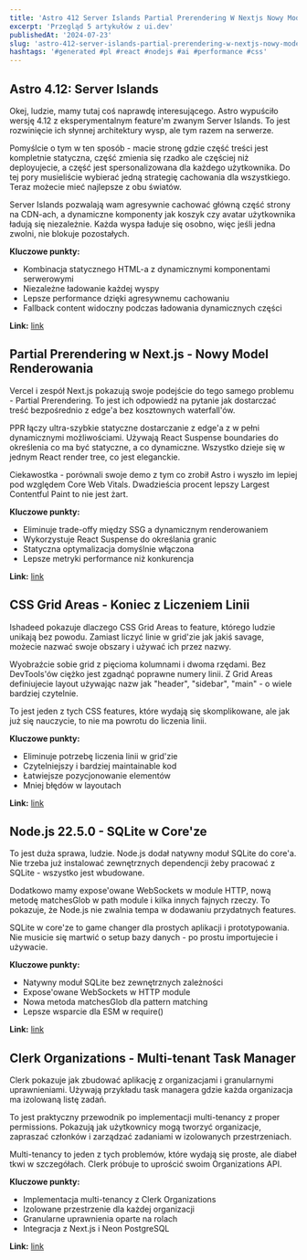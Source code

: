 ```yaml
---
title: 'Astro 412 Server Islands Partial Prerendering W Nextjs Nowy Model Renderowania Css Grid Areas Koniec Z Liczeniem Linii'
excerpt: 'Przegląd 5 artykułów z ui.dev'
publishedAt: '2024-07-23'
slug: 'astro-412-server-islands-partial-prerendering-w-nextjs-nowy-model-renderowania-css-grid-areas-koniec-z-liczeniem-linii'
hashtags: '#generated #pl #react #nodejs #ai #performance #css'
---
```


## Astro 4.12: Server Islands

Okej, ludzie, mamy tutaj coś naprawdę interesującego. Astro wypuściło wersję 4.12 z eksperymentalnym feature'm zwanym Server Islands. To jest rozwinięcie ich słynnej architektury wysp, ale tym razem na serwerze.

Pomyślcie o tym w ten sposób - macie stronę gdzie część treści jest kompletnie statyczna, część zmienia się rzadko ale częściej niż deployujecie, a część jest spersonalizowana dla każdego użytkownika. Do tej pory musieliście wybierać jedną strategię cachowania dla wszystkiego. Teraz możecie mieć najlepsze z obu światów.

Server Islands pozwalają wam agresywnie cachować główną część strony na CDN-ach, a dynamiczne komponenty jak koszyk czy avatar użytkownika ładują się niezależnie. Każda wyspa ładuje się osobno, więc jeśli jedna zwolni, nie blokuje pozostałych.

**Kluczowe punkty:**
- Kombinacja statycznego HTML-a z dynamicznymi komponentami serwerowymi
- Niezależne ładowanie każdej wyspy
- Lepsze performance dzięki agresywnemu cachowaniu
- Fallback content widoczny podczas ładowania dynamicznych części

**Link:** [link](https://astro.build/blog/astro-4120/)

## Partial Prerendering w Next.js - Nowy Model Renderowania

Vercel i zespół Next.js pokazują swoje podejście do tego samego problemu - Partial Prerendering. To jest ich odpowiedź na pytanie jak dostarczać treść bezpośrednio z edge'a bez kosztownych waterfall'ów.

PPR łączy ultra-szybkie statyczne dostarczanie z edge'a z w pełni dynamicznymi możliwościami. Używają React Suspense boundaries do określenia co ma być statyczne, a co dynamiczne. Wszystko dzieje się w jednym React render tree, co jest eleganckie.

Ciekawostka - porównali swoje demo z tym co zrobił Astro i wyszło im lepiej pod względem Core Web Vitals. Dwadzieścia procent lepszy Largest Contentful Paint to nie jest żart.

**Kluczowe punkty:**
- Eliminuje trade-offy między SSG a dynamicznym renderowaniem
- Wykorzystuje React Suspense do określania granic
- Statyczna optymalizacja domyślnie włączona
- Lepsze metryki performance niż konkurencja

**Link:** [link](https://vercel.com/blog/partial-prerendering-with-next-js-creating-a-new-default-rendering-model)

## CSS Grid Areas - Koniec z Liczeniem Linii

Ishadeed pokazuje dlaczego CSS Grid Areas to feature, którego ludzie unikają bez powodu. Zamiast liczyć linie w grid'zie jak jakiś savage, możecie nazwać swoje obszary i używać ich przez nazwy.

Wyobraźcie sobie grid z pięcioma kolumnami i dwoma rzędami. Bez DevTools'ów ciężko jest zgadnąć poprawne numery linii. Z Grid Areas definiujecie layout używając nazw jak "header", "sidebar", "main" - o wiele bardziej czytelnie.

To jest jeden z tych CSS features, które wydają się skomplikowane, ale jak już się nauczycie, to nie ma powrotu do liczenia linii.

**Kluczowe punkty:**
- Eliminuje potrzebę liczenia linii w grid'zie
- Czytelniejszy i bardziej maintainable kod
- Łatwiejsze pozycjonowanie elementów
- Mniej błędów w layoutach

**Link:** [link](https://ishadeed.com/article/css-grid-area/)

## Node.js 22.5.0 - SQLite w Core'ze

To jest duża sprawa, ludzie. Node.js dodał natywny moduł SQLite do core'a. Nie trzeba już instalować zewnętrznych dependencji żeby pracować z SQLite - wszystko jest wbudowane.

Dodatkowo mamy expose'owane WebSockets w module HTTP, nową metodę matchesGlob w path module i kilka innych fajnych rzeczy. To pokazuje, że Node.js nie zwalnia tempa w dodawaniu przydatnych features.

SQLite w core'ze to game changer dla prostych aplikacji i prototypowania. Nie musicie się martwić o setup bazy danych - po prostu importujecie i używacie.

**Kluczowe punkty:**
- Natywny moduł SQLite bez zewnętrznych zależności
- Expose'owane WebSockets w HTTP module
- Nowa metoda matchesGlob dla pattern matching
- Lepsze wsparcie dla ESM w require()

**Link:** [link](https://nodejs.org/en/blog/release/v22.5.0)

## Clerk Organizations - Multi-tenant Task Manager

Clerk pokazuje jak zbudować aplikację z organizacjami i granularnymi uprawnieniami. Używają przykładu task managera gdzie każda organizacja ma izolowaną listę zadań.

To jest praktyczny przewodnik po implementacji multi-tenancy z proper permissions. Pokazują jak użytkownicy mogą tworzyć organizacje, zapraszać członków i zarządzać zadaniami w izolowanych przestrzeniach.

Multi-tenancy to jeden z tych problemów, które wydają się proste, ale diabeł tkwi w szczegółach. Clerk próbuje to uprościć swoim Organizations API.

**Kluczowe punkty:**
- Implementacja multi-tenancy z Clerk Organizations
- Izolowane przestrzenie dla każdej organizacji
- Granularne uprawnienia oparte na rolach
- Integracja z Next.js i Neon PostgreSQL

**Link:** [link](https://clerk.com/blog/build-a-team-based-task-manager-with-organizations)